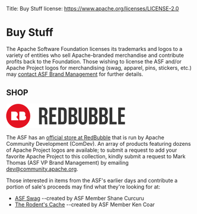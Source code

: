 Title: Buy Stuff
license: https://www.apache.org/licenses/LICENSE-2.0

# Buy Stuff #

The Apache Software Foundation licenses its trademarks and logos to a variety of entities who sell Apache-branded merchandise and contribute profits back to the Foundation. Those wishing to license the ASF and/or Apache Project logos for merchandising (swag, apparel, pins, stickers, etc.) may [contact ASF Brand Management](https://www.apache.org/foundation/marks/contact#swag) for further details.

## SHOP ##

![RedBubble](images/redbubble.png "RedBubble")

The ASF has an [official store at RedBubble](https://www.redbubble.com/people/comdev/shop) that is run by Apache Community Development (ComDev). An array of products featuring dozens of Apache Project logos are available; to submit a request to add your favorite Apache Project to this collection, kindly submit a request to Mark Thomas (ASF VP Brand Management) by emailing [dev@community.apache.org](mailto:dev@community.apache.org).

Those interested in items from the ASF's earlier days and contribute a portion of sale's proceeds may find what they're looking for at:

-  [ASF Swag](http://asfswag.com/) --created by ASF Member Shane Curcuru
-  [The Rodent's Cache](http://www.cafepress.com/meepzor/230676) --created by ASF Member Ken Coar

